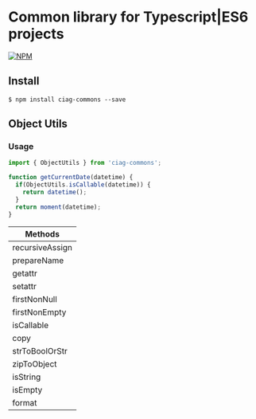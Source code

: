 # Common library for Typescript|ES6 projects

[![NPM](https://nodei.co/npm/ciag-commons.png)](https://nodei.co/npm/ciag-commons/)

## Install

`$ npm install ciag-commons --save`

## Object Utils

### Usage

```javascript
import { ObjectUtils } from 'ciag-commons';

function getCurrentDate(datetime) {
  if(ObjectUtils.isCallable(datetime)) { 
    return datetime();
  }
  return moment(datetime);
}

```

| Methods         |
| --------------- |
| recursiveAssign |
| prepareName     |
| getattr         |
| setattr         |
| firstNonNull    |
| firstNonEmpty   |
| isCallable      |
| copy            |
| strToBoolOrStr  |
| zipToObject     |
| isString        |
| isEmpty         |
| format          |

